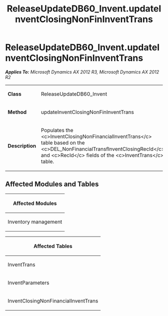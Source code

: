 ﻿---
title: ReleaseUpdateDB60_Invent.updateInventClosingNonFinInventTrans
TOCTitle: ReleaseUpdateDB60_Invent.updateInventClosingNonFinInventTrans
ms:assetid: 4eb28411-3073-92c9-e2b9-3f2ee099f6ca
ms:mtpsurl: https://msdn.microsoft.com/en-us/library/JJ685470(v=AX.60)
ms:contentKeyID: 49708174
ms.date: 05/18/2015
mtps_version: v=AX.60
---

# ReleaseUpdateDB60\_Invent.updateInventClosingNonFinInventTrans 


_**Applies To:** Microsoft Dynamics AX 2012 R3, Microsoft Dynamics AX 2012 R2_

<table>
<colgroup>
<col style="width: 50%" />
<col style="width: 50%" />
</colgroup>
<tbody>
<tr class="odd">
<td><p><strong>Class</strong></p></td>
<td><p>ReleaseUpdateDB60_Invent</p></td>
</tr>
<tr class="even">
<td><p><strong>Method</strong></p></td>
<td><p>updateInventClosingNonFinInventTrans</p></td>
</tr>
<tr class="odd">
<td><p><strong>Description</strong></p></td>
<td><p>Populates the &lt;c&gt;InventClosingNonFinancialInventTrans&lt;/c&gt; table based on the &lt;c&gt;DEL_NonFinancialTransfInventClosingRecId&lt;/c&gt; and &lt;c&gt;RecId&lt;/c&gt; fields of the &lt;c&gt;InventTrans&lt;/c&gt; table.</p></td>
</tr>
</tbody>
</table>


## Affected Modules and Tables

<table>
<colgroup>
<col style="width: 100%" />
</colgroup>
<thead>
<tr class="header">
<th><p>Affected Modules</p></th>
</tr>
</thead>
<tbody>
<tr class="odd">
<td><p>Inventory management</p></td>
</tr>
</tbody>
</table>


<table>
<colgroup>
<col style="width: 100%" />
</colgroup>
<thead>
<tr class="header">
<th><p>Affected Tables</p></th>
</tr>
</thead>
<tbody>
<tr class="odd">
<td><p>InventTrans</p></td>
</tr>
<tr class="even">
<td><p>InventParameters</p></td>
</tr>
<tr class="odd">
<td><p>InventClosingNonFinancialInventTrans</p></td>
</tr>
</tbody>
</table>

  


